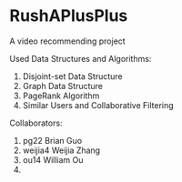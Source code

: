 # RushAPlusPlus
A video recommending project

Used Data Structures and Algorithms:
1. Disjoint-set Data Structure
2. Graph Data Structure
3. PageRank Algorithm
4. Similar Users and Collaborative Filtering

Collaborators:
1. pg22 Brian Guo
2. weijia4 Weijia Zhang
3. ou14 William Ou
4. 
